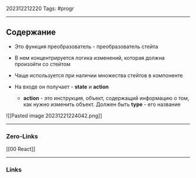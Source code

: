 202312212220
Tags: #progr 

---
## Содержание
 - Это функция преобразователь - преобразователь стейта
 - В нем концентрируется логика изменений, которая должна произойти со стейтом
 - Чаще используется при наличии множества стейтов в компоненте

- На входе он получает - **state** и **action**
	- **action** - это инструкция, объект, содержащий информацию о том, как нужно изменить объект. Должен быть **type** - его название

![[Pasted image 20231221224042.png]]

---
### Zero-Links
[[00 React]]


---
### Links
